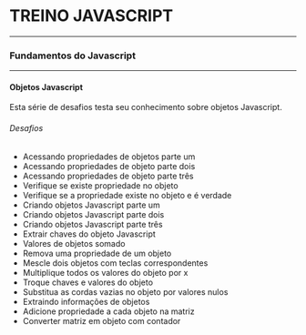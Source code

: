 # TREINO JAVASCRIPT #
---
### Fundamentos do Javascript ###
---
#### Objetos Javascript
Esta série de desafios testa seu conhecimento sobre objetos Javascript.
###### Desafios
- Acessando propriedades de objetos parte um
- Acessando propriedades de objeto parte dois
- Acessando propriedades de objeto parte três
- Verifique se existe propriedade no objeto
- Verifique se a propriedade existe no objeto e é verdade
- Criando objetos Javascript parte um
- Criando objetos Javascript parte dois
- Criando objetos Javascript parte três
- Extrair chaves do objeto Javascript
- Valores de objetos somado
- Remova uma propriedade de um objeto
- Mescle dois objetos com teclas correspondentes
- Multiplique todos os valores do objeto por x
- Troque chaves e valores do objeto
- Substitua as cordas vazias no objeto por valores nulos
- Extraindo informações de objetos
- Adicione propriedade a cada objeto na matriz
- Converter matriz em objeto com contador